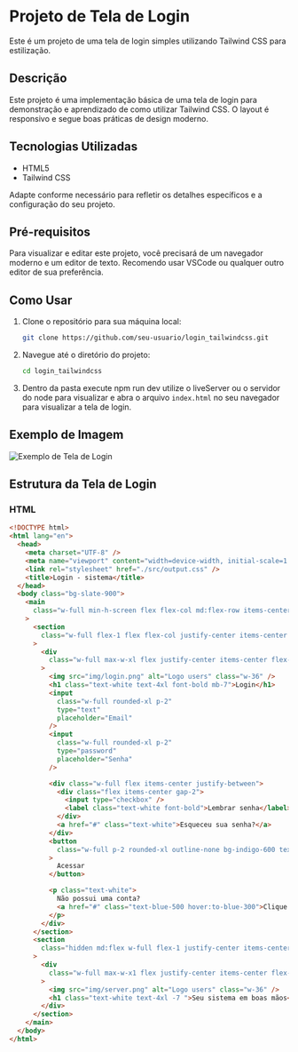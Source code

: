 # Projeto de Tela de Login

Este é um projeto de uma tela de login simples utilizando Tailwind CSS para estilização.

## Descrição

Este projeto é uma implementação básica de uma tela de login para demonstração e aprendizado de como utilizar Tailwind CSS. O layout é responsivo e segue boas práticas de design moderno.

## Tecnologias Utilizadas

- HTML5
- Tailwind CSS

Adapte conforme necessário para refletir os detalhes específicos e a configuração do seu projeto.

## Pré-requisitos

Para visualizar e editar este projeto, você precisará de um navegador moderno e um editor de texto. Recomendo usar VSCode ou qualquer outro editor de sua preferência.

## Como Usar

1. Clone o repositório para sua máquina local:
   ```bash
   git clone https://github.com/seu-usuario/login_tailwindcss.git
   ```
2. Navegue até o diretório do projeto:
   ```bash
   cd login_tailwindcss
   ```
3. Dentro da pasta execute npm run dev utilize o liveServer ou o servidor do node para visualizar e abra o arquivo `index.html` no seu navegador para visualizar a tela de login.

## Exemplo de Imagem

![Exemplo de Tela de Login](./tela-de-login.png)

## Estrutura da Tela de Login

### HTML

```html
<!DOCTYPE html>
<html lang="en">
  <head>
    <meta charset="UTF-8" />
    <meta name="viewport" content="width=device-width, initial-scale=1.0" />
    <link rel="stylesheet" href="./src/output.css" />
    <title>Login - sistema</title>
  </head>
  <body class="bg-slate-900">
    <main
      class="w-full min-h-screen flex flex-col md:flex-row items-center justify-center mx-auto"
    >
      <section
        class="w-full flex-1 flex flex-col justify-center items-center p-4"
      >
        <div
          class="w-full max-w-xl flex justify-center items-center flex-col gap-4"
        >
          <img src="img/login.png" alt="Logo users" class="w-36" />
          <h1 class="text-white text-4xl font-bold mb-7">Login</h1>
          <input
            class="w-full rounded-xl p-2"
            type="text"
            placeholder="Email"
          />
          <input
            class="w-full rounded-xl p-2"
            type="password"
            placeholder="Senha"
          />

          <div class="w-full flex items-center justify-between">
            <div class="flex items-center gap-2">
              <input type="checkbox" />
              <label class="text-white font-bold">Lembrar senha</label>
            </div>
            <a href="#" class="text-white">Esqueceu sua senha?</a>
          </div>
          <button
            class="w-full p-2 rounded-xl outline-none bg-indigo-600 text-white hover:bg-indigo-400 duration-300"
          >
            Acessar
          </button>

          <p class="text-white">
            Não possui uma conta?
            <a href="#" class="text-blue-500 hover:to-blue-300">Clique aqui</a>
          </p>
        </div>
      </section>
      <section
        class="hidden md:flex w-full flex-1 justify-center items-center p-4 bg-slate-800 h-screen"
      >
        <div
          class="w-full max-w-x1 flex justify-center items-center flex-col gap-4"
        >
          <img src="img/server.png" alt="Logo users" class="w-36" />
          <h1 class="text-white text-4xl -7 ">Seu sistema em boas mãos</h1>
        </div>
      </section>
    </main>
  </body>
</html>
```
